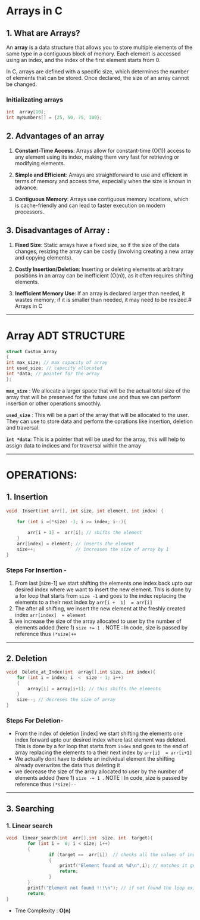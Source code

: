 
# Arrays in C

## 1. What are Arrays?

An **array** is a data structure that allows you to store multiple elements of the same type in a contiguous block of memory. Each element is accessed using an index, and the index of the first element starts from 0.

In C, arrays are defined with a specific size, which determines the number of elements that can be stored. Once declared, the size of an array cannot be changed.

  

### Initializating arrays

```c
int  array[10];
int myNumbers[] = {25, 50, 75, 100};
```


## 2. Advantages of an array

1.  **Constant-Time Access**: Arrays allow for constant-time (O(1)) access to any element using its index, making them very fast for retrieving or modifying elements.
 
2.  **Simple and Efficient**: Arrays are straightforward to use and efficient in terms of memory and access time, especially when the size is known in advance.

3.  **Contiguous Memory**: Arrays use contiguous memory locations, which is cache-friendly and can lead to faster execution on modern processors.

## 3. Disadvantages of Array :

1.  **Fixed Size**: Static arrays have a fixed size, so if the size of the data changes, resizing the array can be costly (involving creating a new array and copying elements).

2.  **Costly Insertion/Deletion**: Inserting or deleting elements at arbitrary positions in an array can be inefficient (O(n)), as it often requires shifting elements.

3.  **Inefficient Memory Use**: If an array is declared larger than needed, it wastes memory; if it is smaller than needed, it may need to be resized.# Arrays in C

  

---
# Array ADT STRUCTURE

```c
struct Custom_Array
{
int max_size; // max capacity of array
int used_size; // capacity allocated
int *data; // pointer for the array
};
```
**`max_size`** : We allocate a larger space that will be the actual total size of the array  that will be preserved for the future use and thus we can perform insertion or other operations smoothly.

**`used_size`** : This will be a part of the array that will be allocated to the user. They can use to store data and perform the oprations like insertion, deletion and traversal.

**`int *data`**: This is a pointer that will be used for the array, this will help to assign data to indices and for traversal within the array 

---
# OPERATIONS:

## 1. Insertion
```c
void  Insert(int arr[], int size, int element, int index) {

	for (int i =(*size) -1; i >= index; i--){ 
	
		arr[i + 1] =  arr[i]; // shifts the element 
	}
	arr[index] = element; // inserts the element
	size++; 			  // increases the size of array by 1
}
```
### Steps For Insertion -

 1. From last [size-1] we start shifting the elements one  index back  upto our desired index where we want to insert the new element. This is done by a for loop that starts from `size -1` and goes to the index  replacing the elements to a their next index by `arr[i +  1]  = arr[i]`
 2. The after all shifting, we insert the new element at the freshly created index `arr[index]  = element`
 3. we increase the size of the array allocated to user by the number of elements added (here 1) `size += 1 `.  NOTE : In code, size is passed by reference thus `(*size)++` 

---
## 2. Deletion
```c
void  Delete_at_Index(int  array[],int size, int index){
	for (int i = index; i  <  size - 1; i++)
	{
		array[i] = array[i+1]; // this shifts the elements 
	}
	size--; // decreses the size of array
}
```
### Steps For Deletion-

 - From the index of deletion  [index] we start shifting the elements one  index forward upto our desired index where last element was deleted. This is done by a for loop that starts from `index` and goes to the end of array replacing the elements to a their next index by `arr[i]  = arr[i+1]`
 - We actually dont have to delete an individual element the shifting already overwrites the data thus deleting it 
 - we decrease the size of the array allocated to user by the number of elements added (here 1) `size -= 1 `.  NOTE : In code, size is passed by reference thus `(*size)--` 
---
## 3. Searching
### 1. Linear search
```c
void  linear_search(int  arr[],int  size, int  target){
		for (int i =  0; i < size; i++)
		{
				if (target ==  arr[i])	// checks all the values of index one by one for matching with target
				{
					printf("Element found at %d\n",i); // matches it gets printed
					return;
				}
		}
		printf("Element not found !!!\n"); // if not found the loop exits and this get printed
		return;
}
```
 - Tme Complexity : **O(n)**


